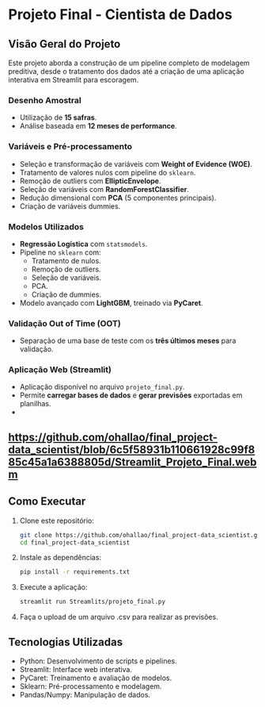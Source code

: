 # **Projeto Final - Cientista de Dados**

## **Visão Geral do Projeto**

Este projeto aborda a construção de um pipeline completo de modelagem preditiva, desde o tratamento dos dados até a criação de uma aplicação interativa em Streamlit para escoragem.

### **Desenho Amostral**
- Utilização de **15 safras**.
- Análise baseada em **12 meses de performance**.

### **Variáveis e Pré-processamento**
- Seleção e transformação de variáveis com **Weight of Evidence (WOE)**.
- Tratamento de valores nulos com pipeline do `sklearn`.
- Remoção de outliers com **EllipticEnvelope**.
- Seleção de variáveis com **RandomForestClassifier**.
- Redução dimensional com **PCA** (5 componentes principais).
- Criação de variáveis dummies.

### **Modelos Utilizados**
- **Regressão Logística** com `statsmodels`.
- Pipeline no `sklearn` com:
  - Tratamento de nulos.
  - Remoção de outliers.
  - Seleção de variáveis.
  - PCA.
  - Criação de dummies.
- Modelo avançado com **LightGBM**, treinado via **PyCaret**.

### **Validação Out of Time (OOT)**
- Separação de uma base de teste com os **três últimos meses** para validação.

### **Aplicação Web (Streamlit)**
- Aplicação disponível no arquivo `projeto_final.py`.
- Permite **carregar bases de dados** e **gerar previsões** exportadas em planilhas.
- 
https://github.com/ohallao/final_project-data_scientist/blob/6c5f58931b110661928c99f885c45a1a6388805d/Streamlit_Projeto_Final.webm
---

## **Como Executar**

1. Clone este repositório:
   ```bash
   git clone https://github.com/ohallao/final_project-data_scientist.git
   cd final_project-data_scientist
2. Instale as dependências:
   ```bash
   pip install -r requirements.txt
3. Execute a aplicação:
   ```bash
   streamlit run Streamlits/projeto_final.py
4. Faça o upload de um arquivo .csv para realizar as previsões.
   
## **Tecnologias Utilizadas**
- Python: Desenvolvimento de scripts e pipelines.
- Streamlit: Interface web interativa.
- PyCaret: Treinamento e avaliação de modelos.
- Sklearn: Pré-processamento e modelagem.
- Pandas/Numpy: Manipulação de dados.
